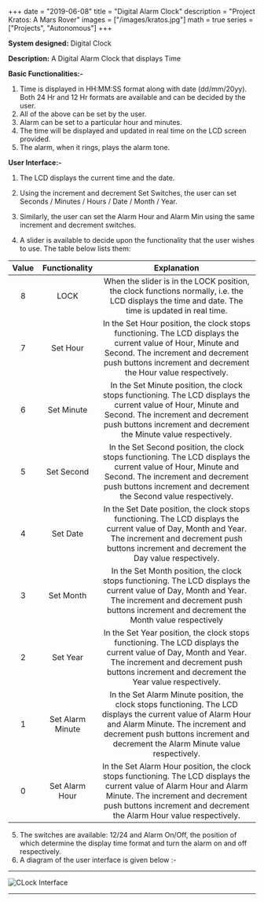 +++
date = "2019-06-08"
title = "Digital Alarm Clock"
description = "Project Kratos: A Mars Rover"
images = ["/images/kratos.jpg"]
math = true
series = ["Projects", "Autonomous"]
+++


**System designed:** Digital Clock

**Description:** A Digital Alarm Clock that displays Time

**Basic Functionalities:-**

1. Time is displayed in HH:MM:SS format along with date (dd/mm/20yy). Both 24 Hr and 12 Hr formats are available and can be decided by the user.
2. All of the above can be set by the user.
3. Alarm can be set to a particular hour and minutes.
4. The time will be displayed and updated in real time on the LCD screen provided.
5. The alarm, when it rings, plays the alarm tone.


**User Interface:-**

1. The LCD displays the current time and the date.

2. Using the increment and decrement Set Switches, the user can set Seconds / Minutes / Hours / Date / Month / Year.
3. Similarly, the user can set the Alarm Hour and Alarm Min using the same increment and decrement switches.
4. A slider is available to decide upon the functionality that the user wishes to use. The table below lists them:

| Value | Functionality |Explanation|
| :----:  | :-------------: |:-------------:|
|  8   |      LOCK       |When the slider is in the LOCK position, the clock functions normally, i.e. the LCD displays the time and date. The time is updated in real time.|
|  7   |      Set Hour       |In the Set Hour position, the clock stops functioning. The LCD displays the current value of Hour, Minute and Second. The increment and decrement push buttons increment and decrement the Hour value respectively.|
|6|      Set Minute       |In the Set Minute position, the clock stops functioning. The LCD displays the current value of Hour, Minute and Second. The increment and decrement push buttons increment and decrement the Minute value respectively.|
|5|Set Second|In the Set Second position, the clock stops functioning. The LCD displays the current value of Hour, Minute and Second. The increment and decrement push buttons increment and decrement the Second value respectively.|
|4|Set Date|In the Set Date position, the clock stops functioning. The LCD displays the current value of Day, Month and Year. The increment and decrement push buttons increment and decrement the Day value respectively.|
|3|Set Month |In the Set Month position, the clock stops functioning. The LCD displays the current value of Day, Month and Year. The increment and decrement push buttons increment and decrement the Month value respectively|
|2|Set Year|In the Set Year position, the clock stops functioning. The LCD displays the current value of Day, Month and Year. The increment and decrement push buttons increment and decrement the Year value respectively.|
|1|Set Alarm Minute|In the Set Alarm Minute position, the clock stops functioning. The LCD displays the current value of Alarm Hour and Alarm Minute. The increment and decrement push buttons increment and decrement the Alarm Minute value respectively.|
|0|Set Alarm Hour|In the Set Alarm Hour position, the clock stops functioning. The LCD displays the current value of Alarm Hour and Alarm Minute. The increment and decrement push buttons increment and decrement the Alarm Hour value respectively.|

5. The switches are available: 12/24 and Alarm On/Off, the position of which determine the display time format and turn the alarm on and off respectively.
6. A diagram of the user interface is given below :-
***
![CLock Interface](/images/clockui.JPG)
***
